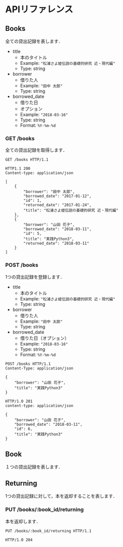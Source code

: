 # APIリファレンス

## Books

全ての貸出記録を表します．

- title
  - 本のタイトル
  - Example: `"松浦さよ姫伝説の基礎的研究 近・現代編"`
  - Type: string
- borrower
  - 借りた人
  - Example: `"田中 太郎"`
  - Type: string
- borrowed_date
  - 借りた日
  - オプション
  - Example: `"2018-03-16"`
  - Type: string
  - Format: `%Y-%m-%d`

### GET /books

全ての貸出記録を取得します．

```
GET /books HTTP/1.1
```

```
HTTP1.1 200
Content-type: application/json

[
	{
		"borrower": "田中 太郎",
		"borrowed_date": "2017-01-12",
		"id": 1,
		"returned_date": "2017-01-24",
		"title": "松浦さよ姫伝説の基礎的研究 近・現代編"
	},
	{
		"borrower": "山田 花子",
		"borrowed_date": "2018-03-11",
		"id": 5,
		"title": "実践Python3",
		"returned_date": "2018-03-11"
	}
]
```

### POST /books

1つの貸出記録を登録します．

-   title
    -   本のタイトル
    -   Example: `"松浦さよ姫伝説の基礎的研究 近・現代編"`
    -   Type: string
-   borrower
    -   借りた人
    -   Example: `"田中 太郎"`
    -   Type: string
-   borrowed_date
    -   借りた日（オプション）
    -   Example: `"2018-03-16"`
    -   Type: string
    -   Format: `%Y-%m-%d`

```
POST /books HTTP/1.1
Content-Type: application/json

{
	"borrower": "山田 花子",
	"title": "実践Python3"
}
```

```
HTTP/1.0 201
content-type: application/json

{
	"borrower": "山田 花子",
	"borrowed_date": "2018-03-11",
	"id": 6,
	"title": "実践Python3"
}
```

## Book

１つの貸出記録を表します．

## Returning

1つの貸出記録に対して，本を返却することを表します．

### PUT /books/:book_id/returning
本を返却します．

```
PUT /books/:book_id/returning HTTP/1.1
```

```
HTTP/1.0 204
```

